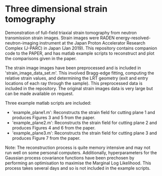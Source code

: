 # Three dimensional strain tomography
Demonstration of full-field triaxial strain tomography from neutron transmission strain images. Strain images were RADEN energy-resolved-neutron-imaging instrument at the Japan Proton Accelerator Research Complex (J-PARC) in Japan (Jan 2019). This repository contains companion code to the PAPER, and has matlab example scripts to reconstruct and plot the comparisons given in the paper.

The strain image images have been preprocessed and is included in 'strain_image_data_set.m'. This involved Bragg-edge fitting, computing the relative strain values, and determining the LRT geometry (exit and entry locations of each ray through the sample). This preprocessed data is included in the repository. The original strain images data is very large but can be made available on request.

Three example matlab scripts are included:
- 'example_plane1.m': Reconstructs the strain field for cutting plane 1 and produces Figures 3 and 5 from the paper.
- 'example_plane2.m': Reconstructs the strain field for cutting plane 2 and produces Figures 4 and 6 from the paper.
- 'example_plane3.m': Reconstructs the strain field for cutting plane 3 and produces Figure 7 from the paper.


Note: The reconstruction process is quite memory intensive and may not run well on some personal computers. Additionally, hyperparameters for the Gaussian process covariance functions have been prechosen by performing an optimisation to maximise the Marginal Log Likelihood. This process takes several days and so is not included in the example scripts. 
